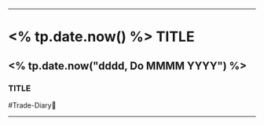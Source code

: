 -----

# <% tp.date.now() %> TITLE

## <% tp.date.now("dddd, Do MMMM YYYY") %>

### TITLE



#Trade-Diary📗 

--- 